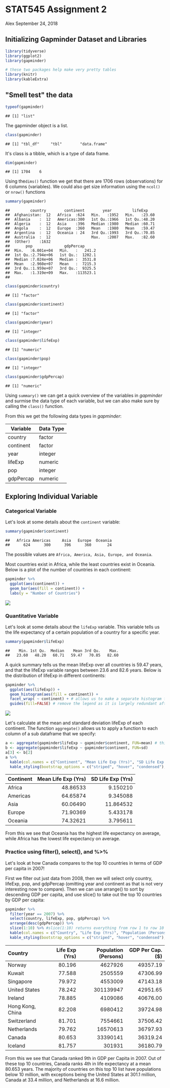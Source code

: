 STAT545 Assignment 2
================
Alex
September 24, 2018

Initializing Gapminder Dataset and Libraries
--------------------------------------------

``` r
library(tidyverse)
library(ggplot2)
library(gapminder)

# these two packages help make very pretty tables
library(knitr)
library(kableExtra)
```

"Smell test" the data
---------------------

``` r
typeof(gapminder)
```

    ## [1] "list"

The gapminder object is a list.

``` r
class(gapminder)
```

    ## [1] "tbl_df"     "tbl"        "data.frame"

It's class is a tibble, which is a type of data frame.

``` r
dim(gapminder)
```

    ## [1] 1704    6

Using the`dims()` function we get that there are 1706 rows (observations) for 6 columns (variables). We could also get size information using the `ncol()` or `nrow()` functions

``` r
summary(gapminder)
```

    ##         country        continent        year         lifeExp     
    ##  Afghanistan:  12   Africa  :624   Min.   :1952   Min.   :23.60  
    ##  Albania    :  12   Americas:300   1st Qu.:1966   1st Qu.:48.20  
    ##  Algeria    :  12   Asia    :396   Median :1980   Median :60.71  
    ##  Angola     :  12   Europe  :360   Mean   :1980   Mean   :59.47  
    ##  Argentina  :  12   Oceania : 24   3rd Qu.:1993   3rd Qu.:70.85  
    ##  Australia  :  12                  Max.   :2007   Max.   :82.60  
    ##  (Other)    :1632                                                
    ##       pop              gdpPercap       
    ##  Min.   :6.001e+04   Min.   :   241.2  
    ##  1st Qu.:2.794e+06   1st Qu.:  1202.1  
    ##  Median :7.024e+06   Median :  3531.8  
    ##  Mean   :2.960e+07   Mean   :  7215.3  
    ##  3rd Qu.:1.959e+07   3rd Qu.:  9325.5  
    ##  Max.   :1.319e+09   Max.   :113523.1  
    ## 

``` r
class(gapminder$country)
```

    ## [1] "factor"

``` r
class(gapminder$continent)
```

    ## [1] "factor"

``` r
class(gapminder$year)
```

    ## [1] "integer"

``` r
class(gapminder$lifeExp)
```

    ## [1] "numeric"

``` r
class(gapminder$pop)
```

    ## [1] "integer"

``` r
class(gapminder$gdpPercap)
```

    ## [1] "numeric"

Using `summary()` we can get a quick overview of the variables in *gapminder* and surmise the data type of each variable, but we can also make sure by calling the `class()` function.

From this we get the following data types in *gapminder*:

| Variable  | Data Type |
|-----------|-----------|
| country   | factor    |
| continent | factor    |
| year      | integer   |
| lifeExp   | numeric   |
| pop       | integer   |
| gdpPercap | numeric   |

Exploring Individual Variable
-----------------------------

### Categorical Variable

Let's look at some details about the `continent` variable:

``` r
summary(gapminder$continent)
```

    ##   Africa Americas     Asia   Europe  Oceania 
    ##      624      300      396      360       24

The possible values are `Africa, America, Asia, Europe, and Oceania`.

Most countries exist in Africa, while the least countries exist in Oceania. Below is a plot of the number of countries in each continent:

``` r
gapminder %>%
  ggplot(aes(continent)) +
  geom_bar(aes(fill = continent)) + 
  labs(y = "Number of Countries")
```

![](hw02-using-dplyr_files/figure-markdown_github/unnamed-chunk-7-1.png)

### Quantitative Variable

Let's look at some details about the `lifeExp` variable. This variable tells us the life expectancy of a certain population of a country for a specific year.

``` r
summary(gapminder$lifeExp)
```

    ##    Min. 1st Qu.  Median    Mean 3rd Qu.    Max. 
    ##   23.60   48.20   60.71   59.47   70.85   82.60

A quick summary tells us the mean lifeExp over all countries is 59.47 years, and that the lifeExp variable ranges between 23.6 and 82.6 years. Below is the distribution of lifeExp in different continents:

``` r
gapminder %>%
  ggplot(aes(lifeExp)) +
  geom_histogram(aes(fill = continent)) +
  facet_wrap( ~ continent) + # allows us to make a separate histogram for each continent
  guides(fill=FALSE) # remove the legend as it is largely redundant after facetting
```

![](hw02-using-dplyr_files/figure-markdown_github/unnamed-chunk-9-1.png)

Let's calculate at the mean and standard deviation lifeExp of each continent. The function `aggregate()` allows us to apply a function to each column of a sub dataframe that we specify:

``` r
a <- aggregate(gapminder$lifeExp ~ gapminder$continent, FUN=mean) # this is to save our output into a matrix so that we can make it into a nice table
b <- aggregate(gapminder$lifeExp ~ gapminder$continent, FUN=sd)
a[3] <- b[2]
a %>%
  kable(col.names = c("Continent", "Mean Life Exp (Yrs)", "SD Life Exp (Yrs)"),"html") %>% #col.names inside kable() alows us to rename our columns
  kable_styling(bootstrap_options = c("striped", "hover", "condensed"), full_width = F)
```

<table class="table table-striped table-hover table-condensed" style="width: auto !important; margin-left: auto; margin-right: auto;">
<thead>
<tr>
<th style="text-align:left;">
Continent
</th>
<th style="text-align:right;">
Mean Life Exp (Yrs)
</th>
<th style="text-align:right;">
SD Life Exp (Yrs)
</th>
</tr>
</thead>
<tbody>
<tr>
<td style="text-align:left;">
Africa
</td>
<td style="text-align:right;">
48.86533
</td>
<td style="text-align:right;">
9.150210
</td>
</tr>
<tr>
<td style="text-align:left;">
Americas
</td>
<td style="text-align:right;">
64.65874
</td>
<td style="text-align:right;">
9.345088
</td>
</tr>
<tr>
<td style="text-align:left;">
Asia
</td>
<td style="text-align:right;">
60.06490
</td>
<td style="text-align:right;">
11.864532
</td>
</tr>
<tr>
<td style="text-align:left;">
Europe
</td>
<td style="text-align:right;">
71.90369
</td>
<td style="text-align:right;">
5.433178
</td>
</tr>
<tr>
<td style="text-align:left;">
Oceania
</td>
<td style="text-align:right;">
74.32621
</td>
<td style="text-align:right;">
3.795611
</td>
</tr>
</tbody>
</table>
From this we see that Oceania has the highest life expectancy on average, while Africa has the lowest life expectancy on average.

### Practice using filter(), select(), and %&gt;%

Let's look at how Canada compares to the top 10 countries in terms of GDP per capita in 2007!

First we filter out just data from 2008, then we will select only country, lifeExp, pop, and gdpPercap (omitting year and continent as that is not very interesting now to compare). Then we can use arrange() to sort by descending GDP per capita, and use slice() to take out the top 10 countries by GDP per capita:

``` r
gapminder %>%
  filter(year == 2007) %>%
  select(country, lifeExp, pop, gdpPercap) %>%
  arrange(desc(gdpPercap)) %>%
  slice(1:10) %>% #slice(1:10) returns everything from row 1 to row 10
  kable(col.names = c("Country", "Life Exp (Yrs)", "Population (Persons)", "GDP Per Cap. ($)"), "html") %>%
  kable_styling(bootstrap_options = c("striped", "hover", "condensed"), full_width = F)
```

<table class="table table-striped table-hover table-condensed" style="width: auto !important; margin-left: auto; margin-right: auto;">
<thead>
<tr>
<th style="text-align:left;">
Country
</th>
<th style="text-align:right;">
Life Exp (Yrs)
</th>
<th style="text-align:right;">
Population (Persons)
</th>
<th style="text-align:right;">
GDP Per Cap. ($)
</th>
</tr>
</thead>
<tbody>
<tr>
<td style="text-align:left;">
Norway
</td>
<td style="text-align:right;">
80.196
</td>
<td style="text-align:right;">
4627926
</td>
<td style="text-align:right;">
49357.19
</td>
</tr>
<tr>
<td style="text-align:left;">
Kuwait
</td>
<td style="text-align:right;">
77.588
</td>
<td style="text-align:right;">
2505559
</td>
<td style="text-align:right;">
47306.99
</td>
</tr>
<tr>
<td style="text-align:left;">
Singapore
</td>
<td style="text-align:right;">
79.972
</td>
<td style="text-align:right;">
4553009
</td>
<td style="text-align:right;">
47143.18
</td>
</tr>
<tr>
<td style="text-align:left;">
United States
</td>
<td style="text-align:right;">
78.242
</td>
<td style="text-align:right;">
301139947
</td>
<td style="text-align:right;">
42951.65
</td>
</tr>
<tr>
<td style="text-align:left;">
Ireland
</td>
<td style="text-align:right;">
78.885
</td>
<td style="text-align:right;">
4109086
</td>
<td style="text-align:right;">
40676.00
</td>
</tr>
<tr>
<td style="text-align:left;">
Hong Kong, China
</td>
<td style="text-align:right;">
82.208
</td>
<td style="text-align:right;">
6980412
</td>
<td style="text-align:right;">
39724.98
</td>
</tr>
<tr>
<td style="text-align:left;">
Switzerland
</td>
<td style="text-align:right;">
81.701
</td>
<td style="text-align:right;">
7554661
</td>
<td style="text-align:right;">
37506.42
</td>
</tr>
<tr>
<td style="text-align:left;">
Netherlands
</td>
<td style="text-align:right;">
79.762
</td>
<td style="text-align:right;">
16570613
</td>
<td style="text-align:right;">
36797.93
</td>
</tr>
<tr>
<td style="text-align:left;">
Canada
</td>
<td style="text-align:right;">
80.653
</td>
<td style="text-align:right;">
33390141
</td>
<td style="text-align:right;">
36319.24
</td>
</tr>
<tr>
<td style="text-align:left;">
Iceland
</td>
<td style="text-align:right;">
81.757
</td>
<td style="text-align:right;">
301931
</td>
<td style="text-align:right;">
36180.79
</td>
</tr>
</tbody>
</table>
From this we see that Canada ranked 9th in GDP per Capita in 2007. Out of these top 10 countries, Canada ranks 4th in life expectancy at a mean 80.653 years. The majority of countries on this top 10 list have populations below 10 million, with exceptions being the United States at 301.1 million, Canada at 33.4 million, and Netherlands at 16.6 million.
